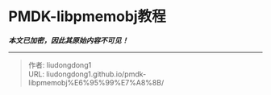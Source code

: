 # PMDK-libpmemobj教程

***本文已加密，因此其原始内容不可见！***

---

> 作者: liudongdong1  
> URL: liudongdong1.github.io/pmdk-libpmemobj%E6%95%99%E7%A8%8B/  

